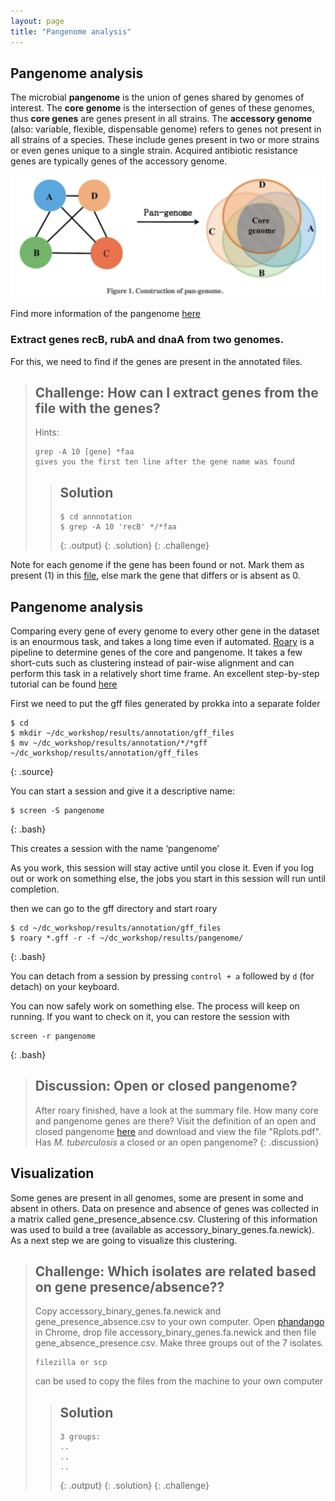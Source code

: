 ```yaml
---
layout: page
title: "Pangenome analysis"
---
```




## Pangenome analysis

The microbial **pangenome** is the union of genes shared by genomes of interest. The **core genome** is the intersection of genes of these genomes, thus **core genes** are genes present in all strains. The **accessory genome** (also: variable, flexible, dispensable genome) refers to genes not present in all strains of a species. These include genes present in two or more strains or even genes unique to a single strain. Acquired antibiotic resistance genes are typically genes of the accessory genome.

![Pangenome](../fig/pan-genome-figure1-1024x398.png)


Find more information of the pangenome [here](http://www.metagenomics.wiki/pdf/definition/pangenome)

### Extract genes recB, rubA and dnaA from two genomes.

For this, we need to find if the genes are present in the annotated files.

> ## Challenge: How can I extract genes from the file with the genes?
>
> Hints:
> ~~~
> grep -A 10 [gene] *faa 
> gives you the first ten line after the gene name was found
> ~~~
> > ## Solution
> >
> > 
> > ~~~
> > $ cd annnotation
> > $ grep -A 10 'recB' */*faa 
> > 
> > ~~~
> > {: .output}
> {: .solution}
{: .challenge}

Note for each genome if the gene has been found or not. Mark them as present (1) in this [file](https://docs.google.com/spreadsheets/d/1xjiliy_USyMwiyzEgWhpn8_109F7Z3jPM_f7Jp-lOb8/edit?usp=sharing), else mark the gene that differs or is absent as 0.


## Pangenome analysis

Comparing every gene of every genome to every other gene in the dataset is an enourmous task, and takes a long time even if automated. [Roary](https://sanger-pathogens.github.io/Roary/) is a pipeline to determine genes of the core and pangenome. It takes a few short-cuts such as clustering instead of pair-wise alignment and can perform this task in a relatively short time frame. An excellent step-by-step tutorial can be found [here](https://github.com/microgenomics/tutorials/blob/master/pangenome.md)

First we need to put the gff files generated by prokka into a separate folder

~~~
$ cd 
$ mkdir ~/dc_workshop/results/annotation/gff_files
$ mv ~/dc_workshop/results/annotation/*/*gff ~/dc_workshop/results/annotation/gff_files
~~~
{: .source}

You can start a session and give it a descriptive name:

~~~
$ screen -S pangenome
~~~
{: .bash}

This creates a session with the name ‘pangenome’

As you work, this session will stay active until you close it. Even if you log out or work on something else, the jobs you start in this session will run until completion.


then we can go to the gff directory and start roary

~~~
$ cd ~/dc_workshop/results/annotation/gff_files
$ roary *.gff -r -f ~/dc_workshop/results/pangenome/
~~~
{: .bash}

You can detach from a session by pressing `control + a` followed by `d` (for detach) on your keyboard. 

You can now safely work on something else. The process will keep on running. 
If you want to check on it, you can restore the session with 

~~~
screen -r pangenome
~~~
{: .bash}

> ## Discussion: Open or closed pangenome?
> After roary finished, have a look at the summary file. How many core and pangenome genes are there? Visit the
> definition of an open and closed pangenome [here](http://www.metagenomics.wiki/pdf/definition/pangenome) and download and view the file "Rplots.pdf". 
> Has *M. tuberculosis* a closed or an open pangenome?
{: .discussion}


## Visualization

Some genes are present in all genomes, some are present in some and absent in others. Data on presence and absence of genes was collected in a matrix called gene_presence_absence.csv. Clustering of this information was used to build a tree (available as accessory_binary_genes.fa.newick). As a next step we are going to visualize this clustering.


> ## Challenge: Which isolates are related based on gene presence/absence??
>
> Copy accessory_binary_genes.fa.newick and gene_presence_absence.csv to your own computer. 
> Open [phandango](http://jameshadfield.github.io/phandango/) in Chrome, drop file accessory_binary_genes.fa.newick and
> then file gene_absence_presence.csv. Make three groups out of the 7 isolates.
> ~~~
> filezilla or scp
> ~~~
> can be used to copy the files from the machine to your own computer
> 
> > ## Solution
> >
> > 
> > ~~~
> > 3 groups:
> > ..
> > ..
> > ..
> > ~~~
> > {: .output}
> {: .solution}
{: .challenge}


